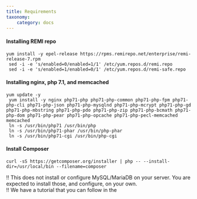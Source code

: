 ```yaml
---
title: Requirements
taxonomy:
    category: docs
---
```


#### Installing REMI repo

```
yum install -y epel-release https://rpms.remirepo.net/enterprise/remi-release-7.rpm
 sed -i -e 's/enabled=0/enabled=1/1' /etc/yum.repos.d/remi.repo
 sed -i -e 's/enabled=1/enabled=0/1' /etc/yum.repos.d/remi-safe.repo
```

#### Installing nginx, php 7.1, and memcached

```
yum update -y
 yum install -y nginx php71-php php71-php-common php71-php-fpm php71-php-cli php71-php-json php71-php-mysqlnd php71-php-mcrypt php71-php-gd php71-php-mbstring php71-php-pdo php71-php-zip php71-php-bcmath php71-php-dom php71-php-pear php71-php-opcache php71-php-pecl-memcached memcached
 ln -s /usr/bin/php71 /usr/bin/php
 ln -s /usr/bin/php71-phar /usr/bin/php-phar
 ln -s /usr/bin/php71-cgi /usr/bin/php-cgi
```

#### Install Composer
```
curl -sS https://getcomposer.org/installer | php -- --install-dir=/usr/local/bin --filename=composer
```

!! This does not install or configure MySQL/MariaDB on your server. You are expected to install those, and configure, on your own.  
!! We have a tutorial that you can follow in the 
